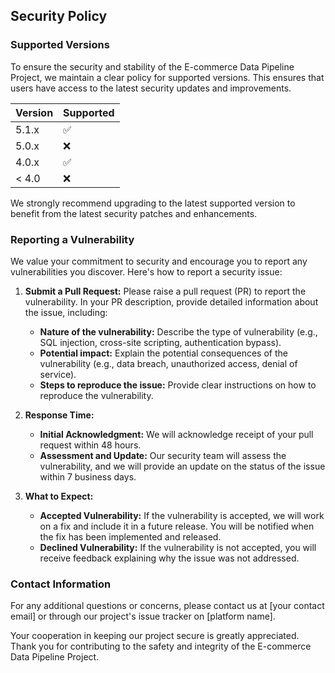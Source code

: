 ## Security Policy

### Supported Versions

To ensure the security and stability of the E-commerce Data Pipeline Project, we maintain a clear policy for supported versions. This ensures that users have access to the latest security updates and improvements.

| Version | Supported |
|---|---|
| 5.1.x | :white_check_mark: |
| 5.0.x | :x: |
| 4.0.x | :white_check_mark: |
| < 4.0 | :x: |

We strongly recommend upgrading to the latest supported version to benefit from the latest security patches and enhancements.

### Reporting a Vulnerability

We value your commitment to security and encourage you to report any vulnerabilities you discover. Here's how to report a security issue:

1. **Submit a Pull Request:**  Please raise a pull request (PR) to report the vulnerability. In your PR description, provide detailed information about the issue, including:
    * **Nature of the vulnerability:**  Describe the type of vulnerability (e.g., SQL injection, cross-site scripting, authentication bypass).
    * **Potential impact:**  Explain the potential consequences of the vulnerability (e.g., data breach, unauthorized access, denial of service).
    * **Steps to reproduce the issue:**  Provide clear instructions on how to reproduce the vulnerability.

2. **Response Time:**
    * **Initial Acknowledgment:** We will acknowledge receipt of your pull request within 48 hours.
    * **Assessment and Update:** Our security team will assess the vulnerability, and we will provide an update on the status of the issue within 7 business days.

3. **What to Expect:**
    * **Accepted Vulnerability:** If the vulnerability is accepted, we will work on a fix and include it in a future release. You will be notified when the fix has been implemented and released.
    * **Declined Vulnerability:** If the vulnerability is not accepted, you will receive feedback explaining why the issue was not addressed.

### Contact Information

For any additional questions or concerns, please contact us at [your contact email] or through our project's issue tracker on [platform name].

Your cooperation in keeping our project secure is greatly appreciated. Thank you for contributing to the safety and integrity of the E-commerce Data Pipeline Project.
